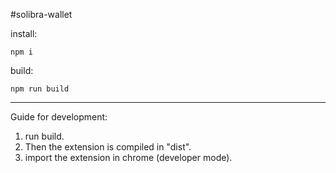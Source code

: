 #solibra-wallet

install:
```
npm i
```

build:
```
npm run build
```

----------

Guide for development:
1) run build.
2) Then the extension is compiled in "dist".
3) import the extension in chrome (developer mode).